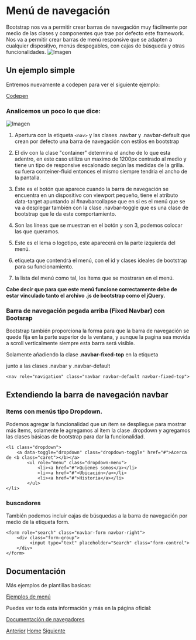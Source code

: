 # Menú de navegación

Bootstrap nos va a permitir crear barras de navegación muy fácilmente por medio de las clases y componentes que trae por defecto este framework. Nos va a permitir crear barras de menú responsive que se adapten a cualquier dispositivo, menús despegables, con cajas de búsqueda y otras funcionalidades.
![Imagen](https://fgarciajulia.github.io/mi_primera_pagina/img/navbar-bootstrap-demo.gif)

## Un ejemplo simple

Entremos nuevamente a codepen para ver el siguiente ejemplo:

[Codepen](http://codepen.io/fgarciajulia/pen/aJpaPb)

### Analicemos un poco lo que dice:

![Imagen](https://fgarciajulia.github.io/mi_primera_pagina/img/navegador-bootstrap.jpg)

1. Apertura con la etiqueta `<nav>` y las clases .navbar y .navbar-default que crean por defecto una barra de navegación con estilos en bootstrap

2. El div con la clase "container" determina el ancho de lo que esta adentro, en este caso utiliza un maximo de 1200px centrado al medio y tiene un tipo de responsive escalonado según las medidas de la grilla. su fuera conteiner-fluid entonces el mismo siempre tendria el ancho de la pantalla.

3. Éste es el botón que aparece cuando la barra de navegación se encuentra en un dispositivo con viewport pequeño, tiene el atributo data-target apuntando al #navbarcollapse que en si es el menú que se va a desplegar también con la clase .navbar-toggle que es una clase de bootstrap que le da este comportamiento.

4. Son las líneas que se muestran en el botón y son 3, podemos colocar las que queramos.

5. Este es el lema o logotipo, este aparecerá en la parte izquierda del menú.

6. etiqueta que contendrá el menú, con el id y clases ideales de bootstrap para su funcionamiento.

7. la lista del menú como tal, los ítems que se mostraran en el menú.

**Cabe decir que para que este menú funcione correctamente debe de estar vinculado tanto el archivo .js de bootstrap como el jQuery.**

### Barra de navegación pegada arriba (Fixed Navbar) con Bootsrap

Bootstrap también proporciona la forma para que la barra de navegación se quede fija en la parte superior de la ventana, y aunque la pagina sea movida a scroll verticalmente siempre esta barra será visible.

Solamente añadiendo la clase .**navbar-fixed-top** en la etiqueta <nav> junto a las clases .navbar y .navbar-default


```
<nav role="navigation" class="navbar navbar-default navbar-fixed-top">
```

## Extendiendo la barra de navegación navbar

### Items con menús tipo Dropdown.

Podemos agregar la funcionalidad que un ítem se despliegue para mostrar más ítems, solamente le agregamos al ítem la clase .dropdown y agregamos las clases básicas de bootstrap para dar la funcionalidad.


```
<li class="dropdown">
    <a data-toggle="dropdown" class="dropdown-toggle" href="#">Acerca de <b class="caret"></b></a>
        <ul role="menu" class="dropdown-menu">
            <li><a href="#">Quienes somos</a></li>
            <li><a href="#">Ubicación</a></li>
            <li><a href="#">Historia</a></li>
        </ul>
</li>
```

### buscadores

También podemos incluir cajas de búsquedas a la barra de navegación  por medio de la etiqueta form.

```
<form role="search" class="navbar-form navbar-right">
    <div class="form-group">
         <input type="text" placeholder="Search" class="form-control">
    </div>
</form>
```

## Documentación

Más ejemplos de plantillas basicas:

[Ejemplos de menú](http://getbootstrap.com/getting-started/#examples)

Puedes ver toda esta información y más en la página oficial:

[Documentación de navegadores](http://getbootstrap.com/components/#navbar)


<div class="Grid">
    <a href="https://fgarciajulia.github.io/mi_primera_pagina/acerca-bootstrap" class="my-btn anterior">Anterior</a>
    <a href="https://fgarciajulia.github.io/mi_primera_pagina" class="my-btn home">Home</a>
    <a href="https://fgarciajulia.github.io/mi_primera_pagina/creacion-nav" class="my-btn siguiente">Siguiente</a>
</div>